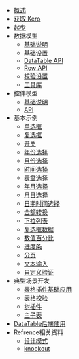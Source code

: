 * [概述](overview.md)
* [获取 Kero](install.md)
* [起步](gettingstarted.md)
* 数据模型
  * [基础说明](datatable.md)
  * [基础设置](dataTableUse.md)
  * [DataTable API](udatatable.md)
  * [Row API](row.md)
  * [校验设置](validateapi.md)
  * [工具库](core.md)
* 控件模型
  * [基础说明](module.md)
  * [API](moduleapi.md)
* 基本示例
  * [单选框](ex_radio.md)
  * [复选框](ex_checkbox.md)
  * [开关](ex_switch.md)
  * [年份选择](ex_year.md)
  * [月份选择](ex_month.md)
  * [时间选择](ex_time.md)
  * [表盘选择](clockpicker.md)
  * [年月选择](ex_yearmonth.md)
  * [月日选择](ex_monthdate.md)
  * [日期时间选择](ex_datetime.md)
  * [金额转换](currency_ex.md)
  * [下拉列表](combobox_ex.md)
  * [复选框数据](ex_checkboxdata.md)
  * [数值百分比](ex_percent.md)
  * [进度条](ex_progress.md)
  * [分页](ex_pagination.md)
  * [文本输入](textfield.md)
  * [自定义验证](ex_validate.md)
* 典型场景开发
  * [表格插件基础应用](grid.md)
  * [表格校验](gridValidate.md)
  * [树插件](tree.md)
  * [主子表](mainChild.md)
* [DataTable后端使用](dataTableUseBackend.md)
* Refrence相关资料
  * [设计模式](arch.md)
  * [knockout](knockout.md)
